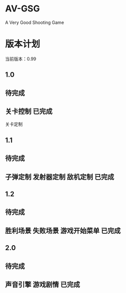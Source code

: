 AV-GSG
======

A Very Good Shooting Game


版本计划
========

当前版本：0.99

1.0
----
待完成
-------
关卡控制
已完成
-------
关卡定制

1.1
----
待完成
-------
子弹定制
发射器定制
敌机定制
已完成
-------

1.2
----
待完成
-------
胜利场景
失败场景
游戏开始菜单
已完成
-------

2.0
----
待完成
-------
声音引擎
游戏剧情
已完成
-------
